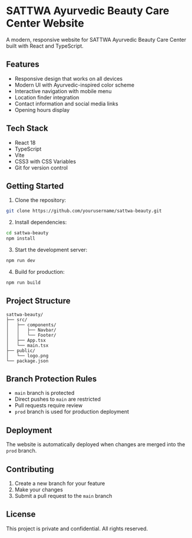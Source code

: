 # SATTWA Ayurvedic Beauty Care Center Website

A modern, responsive website for SATTWA Ayurvedic Beauty Care Center built with React and TypeScript.

## Features

- Responsive design that works on all devices
- Modern UI with Ayurvedic-inspired color scheme
- Interactive navigation with mobile menu
- Location finder integration
- Contact information and social media links
- Opening hours display

## Tech Stack

- React 18
- TypeScript
- Vite
- CSS3 with CSS Variables
- Git for version control

## Getting Started

1. Clone the repository:

```bash
git clone https://github.com/yourusername/sattwa-beauty.git
```

2. Install dependencies:

```bash
cd sattwa-beauty
npm install
```

3. Start the development server:

```bash
npm run dev
```

4. Build for production:

```bash
npm run build
```

## Project Structure

```
sattwa-beauty/
├── src/
│   ├── components/
│   │   ├── Navbar/
│   │   └── Footer/
│   ├── App.tsx
│   └── main.tsx
├── public/
│   └── logo.png
└── package.json
```

## Branch Protection Rules

- `main` branch is protected
- Direct pushes to `main` are restricted
- Pull requests require review
- `prod` branch is used for production deployment

## Deployment

The website is automatically deployed when changes are merged into the `prod` branch.

## Contributing

1. Create a new branch for your feature
2. Make your changes
3. Submit a pull request to the `main` branch

## License

This project is private and confidential. All rights reserved.
